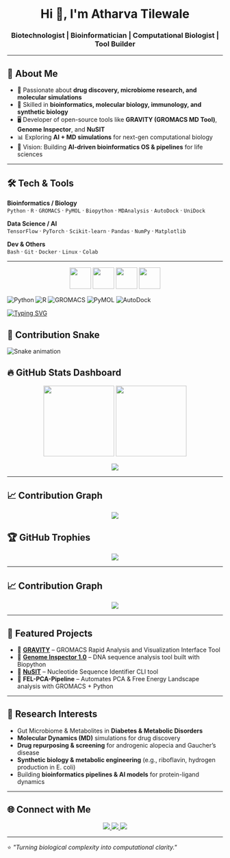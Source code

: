 <h1 align="center">Hi 👋, I'm Atharva Tilewale</h1>
<h3 align="center">Biotechnologist | Bioinformatician | Computational Biologist | Tool Builder</h3>

---

## 🚀 About Me
- 🔬 Passionate about **drug discovery, microbiome research, and molecular simulations**  
- 🧬 Skilled in **bioinformatics, molecular biology, immunology, and synthetic biology**  
- 🖥️ Developer of open-source tools like **GRAVITY (GROMACS MD Tool)**, **Genome Inspector**, and **NuSIT**  
- 📊 Exploring **AI + MD simulations** for next-gen computational biology  
- 🎯 Vision: Building **AI-driven bioinformatics OS & pipelines** for life sciences  

---

## 🛠️ Tech & Tools
**Bioinformatics / Biology**  
`Python` · `R` · `GROMACS` · `PyMOL` · `Biopython` · `MDAnalysis` · `AutoDock` · `UniDock`  

**Data Science / AI**  
`TensorFlow` · `PyTorch` · `Scikit-learn` · `Pandas` · `NumPy` · `Matplotlib`  

**Dev & Others**  
`Bash` · `Git` · `Docker` · `Linux` · `Colab`  

---

<p align="center">
  <img src="https://raw.githubusercontent.com/AtharvaTilewale/your-repo/main/icons/gromacs.png" width="50"/>
  <img src="https://raw.githubusercontent.com/AtharvaTilewale/your-repo/main/icons/pymol.png" width="50"/>
  <img src="https://raw.githubusercontent.com/AtharvaTilewale/your-repo/main/icons/autodock.png" width="50"/>
  <img src="https://raw.githubusercontent.com/AtharvaTilewale/your-repo/main/icons/galaxy.png" width="50"/>
</p>

![Python](https://img.shields.io/badge/Python-3776AB?style=for-the-badge&logo=python&logoColor=white)
![R](https://img.shields.io/badge/R-276DC3?style=for-the-badge&logo=r&logoColor=white)
![GROMACS](https://img.shields.io/badge/GROMACS-0072C6?style=for-the-badge&logoColor=white)
![PyMOL](https://img.shields.io/badge/PyMOL-orange?style=for-the-badge)
![AutoDock](https://img.shields.io/badge/AutoDock-green?style=for-the-badge)

[![Typing SVG](https://readme-typing-svg.herokuapp.com?font=Fira+Code&size=25&pause=1000&color=F70000&width=600&lines=Biotechnologist+%7C+Bioinformatician;Computational+Biologist+%7C+Tool+Builder;Drug+Discovery+%7C+MD+Simulations;Synthetic+Biology+%7C+Metabolic+Engineering)](https://git.io/typing-svg)

## 🐍 Contribution Snake
![Snake animation](https://github.com/AtharvaTilewale/AtharvaTilewale/blob/output/github-contribution-grid-snake.svg)


## 🔥 GitHub Stats Dashboard
<p align="center">
  <img src="https://github-readme-stats.vercel.app/api?username=AtharvaTilewale&show_icons=true&theme=radical&count_private=true" height="165" />
  <img src="https://github-readme-stats.vercel.app/api/top-langs/?username=AtharvaTilewale&layout=compact&theme=radical" height="165" />
</p>

<p align="center">
  <img src="https://github-profile-summary-cards.vercel.app/api/cards/profile-details?username=AtharvaTilewale&theme=radical" />
</p>

---
## 📈 Contribution Graph
<p align="center">
  <img src="https://github-readme-activity-graph.vercel.app/graph?username=AtharvaTilewale&theme=redical&hide_border=true" />
</p>


## 🏆 GitHub Trophies
<p align="center">
  <img src="https://github-profile-trophy.vercel.app/?username=AtharvaTilewale&theme=radical&margin-w=10&margin-h=10&column=7" />
</p>

---

## 📈 Contribution Graph
<p align="center">
  <img src="https://github-readme-activity-graph.vercel.app/graph?username=AtharvaTilewale&theme=redical&hide_border=true" />
</p>

---

## 🧩 Featured Projects
- 🔹 [**GRAVITY**](https://github.com/AtharvaTilewale) – GROMACS Rapid Analysis and Visualization Interface Tool  
- 🔹 [**Genome Inspector 1.0**](https://github.com/AtharvaTilewale) – DNA sequence analysis tool built with Biopython  
- 🔹 [**NuSIT**](https://github.com/AtharvaTilewale) – Nucleotide Sequence Identifier CLI tool  
- 🔹 **FEL-PCA-Pipeline** – Automates PCA & Free Energy Landscape analysis with GROMACS + Python  

---

## 📌 Research Interests
- Gut Microbiome & Metabolites in **Diabetes & Metabolic Disorders**  
- **Molecular Dynamics (MD)** simulations for drug discovery  
- **Drug repurposing & screening** for androgenic alopecia and Gaucher’s disease  
- **Synthetic biology & metabolic engineering** (e.g., riboflavin, hydrogen production in E. coli)  
- Building **bioinformatics pipelines & AI models** for protein-ligand dynamics  

---

## 🌐 Connect with Me
<p align="center">
  <a href="https://www.linkedin.com/in/atharva-tilewale" target="_blank">
    <img src="https://img.shields.io/badge/LinkedIn-0077B5.svg?style=for-the-badge&logo=linkedin&logoColor=white"/>
  </a>
  <a href="mailto:atharva.tilewale@example.com">
    <img src="https://img.shields.io/badge/Email-D14836.svg?style=for-the-badge&logo=gmail&logoColor=white"/>
  </a>
  <a href="https://github.com/AtharvaTilewale">
    <img src="https://img.shields.io/badge/GitHub-100000.svg?style=for-the-badge&logo=github&logoColor=white"/>
  </a>
</p>

---

⭐️ *"Turning biological complexity into computational clarity."*  
